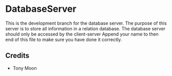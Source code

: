 # DatabaseServer
This is the development branch for the database server.
The purpose of this server is to store all information in a relation database. 
The database server should only be accessed by the client-server
Append your name to then end of this file to make sure you have done it correctly.

## Credits
- Tony Moon